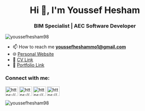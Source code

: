 <h1 align="center">Hi 👋, I'm Youssef Hesham</h1>
<h3 align="center">BIM Specialist | AEC Software Developer</h3>

<p align="left"> <img src="https://komarev.com/ghpvc/?username=youssefhesham98&label=Profile%20views&color=0e75b6&style=flat" alt="youssefhesham98" /> </p>

- 📫 How to reach me **youssefheshammo1@gmail.com**
- 🌐 [Personal Website](https://youssef-hesham.vercel.app/)
- 📄 [CV Link](https://drive.google.com/file/d/1I2GMaAxJVLaV-2DYKzXykVDIATlSDas6/view)
- 📄 [Portfolio Link](https://drive.google.com/file/d/19lLO4_T8SXxpjn7WA6bnLesVdfqdprnK/view?usp=drive_link)

<h3 align="left">Connect with me:</h3>
<p align="left">
<a href="https://www.linkedin.com/in/youssef-hesham/" target="blank"><img align="center" src="https://raw.githubusercontent.com/rahuldkjain/github-profile-readme-generator/master/src/images/icons/Social/linked-in-alt.svg" alt="https://www.linkedin.com/in/youssef-hesham/" height="30" width="40" /></a>
<a href="https://www.instagram.com/joee_hesham/" target="blank"><img align="center" src="https://raw.githubusercontent.com/rahuldkjain/github-profile-readme-generator/master/src/images/icons/Social/instagram.svg" alt="https://www.instagram.com/joee_hesham/" height="30" width="40" /></a>
<a href="https://www.behance.net/youssef98" target="blank"><img align="center" src="https://raw.githubusercontent.com/rahuldkjain/github-profile-readme-generator/master/src/images/icons/Social/behance.svg" alt="https://www.behance.net/youssef98" height="30" width="40" /></a>
<a href="https://www.youtube.com/@youssefheshammo" target="blank"><img align="center" src="https://raw.githubusercontent.com/rahuldkjain/github-profile-readme-generator/master/src/images/icons/Social/youtube.svg" alt="https://www.youtube.com/@youssefheshammo" height="30" width="40" /></a>
</p>

<p><img align="center" src="https://github-readme-streak-stats.herokuapp.com/?user=youssefhesham98&" alt="youssefhesham98" /></p>

